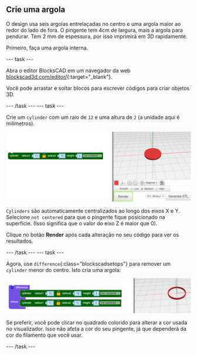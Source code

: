 ## Crie uma argola

O design usa seis argolas entrelaçadas no centro e uma argola maior ao redor do lado de fora. O pingente tem 4cm de largura, mais a argola para pendurar. Tem 2 mm de espessura, por isso imprimirá em 3D rapidamente.

Primeiro, faça uma argola interna.

--- task ---

Abra o editor BlocksCAD em um navegador da web [blockscad3d.com/editor/](https://www.blockscad3d.com/editor/){:target="_blank"}.

Você pode arrastar e soltar blocos para escrever códigos para criar objetos 3D.

--- /task --- --- task ---

Crie um `cylinder` com um raio de `12` e uma altura de `2` (a unidade aqui é milímetros).

![captura de tela](images/pendant-cylinder.png)

`Cylinders` são automaticamente centralizados ao longo dos eixos X e Y. Selecione `not centered` para que o pingente fique posicionado na superfície. (Isso significa que o valor do eixo Z é maior que 0).

Clique no botão **Render** após cada alteração no seu código para ver os resultados.

--- /task --- --- task ---

Agora, use `difference`{:class="blockscadsetops"} para remover um `cylinder` menor do centro. Isto cria uma argola:

![captura de tela](images/pendant-hoop.png)

Se preferir, você pode clicar no quadrado colorido para alterar a cor usada no visualizador. Isso não afeta a cor do seu pingente, já que dependerá da cor do filamento que você usar.

--- /task ---
	
	
